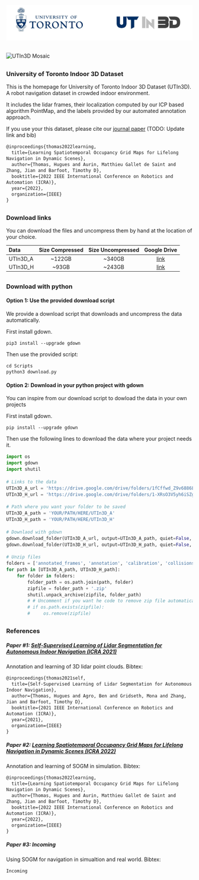 

![UTIn3D Logo](/Assets/logo.jpg)

## 

![UTIn3D Mosaic](Assets/mosaic_1080p.gif)

## 

### University of Toronto Indoor 3D Dataset

This is the homepage for University of Toronto Indoor 3D Dataset (UTIn3D). A robot navigation dataset in crowded indoor environment.

It includes the lidar frames, their localization computed by our ICP based algorithm PointMap, and the labels provided by our automated annotation approach.

If you use your this dataset, please cite our [journal paper](https://arxiv.org/pdf/2108.10585.pdf) (TODO: Update link and bib)

```
@inproceedings{thomas2022learning,
  title={Learning Spatiotemporal Occupancy Grid Maps for Lifelong Navigation in Dynamic Scenes},
  author={Thomas, Hugues and Aurin, Matthieu Gallet de Saint and Zhang, Jian and Barfoot, Timothy D},
  booktitle={2022 IEEE International Conference on Robotics and Automation (ICRA)},
  year={2022},
  organization={IEEE}
}
```

## 

### Download links

You can download the files and uncompress them by hand at the location of your choice.

| Data | Size Compressed | Size Uncompressed | Google Drive |
| :--- | :---: | :---: | :---: |
| UTIn3D_A  | ~122GB |  ~340GB | [link](https://drive.google.com/drive/folders/1fCffwd_Z9v6886LzO9RmkAMGUdaqAX7t?usp=sharing) | 
| UTIn3D_H | ~93GB |  ~243GB | [link](https://drive.google.com/drive/folders/1-XRsO3V5yh6iSZgznRORKP7RoKbWSi2a?usp=sharing) | 

## 

### Download with python

#### Option 1: Use the provided download script

We provide a download script that downloads and uncompress the data automatically.

First install gdown.

```
pip3 install --upgrade gdown
```

Then use the provided script:

```
cd Scripts
python3 download.py
```


#### Option 2: Download in your python project with gdown

You can inspire from our download script to dowload the data in your own projects

First install gdown.

```
pip install --upgrade gdown
```

Then use the following lines to download the data where your project needs it.

```python
import os
import gdown
import shutil

# Links to the data
UTIn3D_A_url = 'https://drive.google.com/drive/folders/1fCffwd_Z9v6886LzO9RmkAMGUdaqAX7t'
UTIn3D_H_url = 'https://drive.google.com/drive/folders/1-XRsO3V5yh6iSZgznRORKP7RoKbWSi2a'

# Path where you want your folder to be saved
UTIn3D_A_path = 'YOUR/PATH/HERE/UTIn3D_A'
UTIn3D_H_path = 'YOUR/PATH/HERE/UTIn3D_H'

# Downlaod with gdown
gdown.download_folder(UTIn3D_A_url, output=UTIn3D_A_path, quiet=False, use_cookies=False)
gdown.download_folder(UTIn3D_H_url, output=UTIn3D_H_path, quiet=False, use_cookies=False)

# Unzip files
folders = ['annotated_frames', 'annotation', 'calibration', 'collisions', 'runs', 'slam_offline']
for path in [UTIn3D_A_path, UTIn3D_H_path]:
    for folder in folders:
        folder_path = os.path.join(path, folder)
        zipfile = folder_path + '.zip'
        shutil.unpack_archive(zipfile, folder_path)
        # # Uncomment if you want he code to remove zip file automatically
        # if os.path.exists(zipfile):
        #     os.remove(zipfile)
```

## 

### References


##### Paper #1: [Self-Supervised Learning of Lidar Segmentation for Autonomous Indoor Navigation (ICRA 2021)](https://arxiv.org/pdf/2012.05897.pdf)

Annotation and learning of 3D lidar point clouds. Bibtex:

```
@inproceedings{thomas2021self,
  title={Self-Supervised Learning of Lidar Segmentation for Autonomous Indoor Navigation},
  author={Thomas, Hugues and Agro, Ben and Gridseth, Mona and Zhang, Jian and Barfoot, Timothy D},
  booktitle={2021 IEEE International Conference on Robotics and Automation (ICRA)},
  year={2021},
  organization={IEEE}
}
```


##### Paper #2: [Learning Spatiotemporal Occupancy Grid Maps for Lifelong Navigation in Dynamic Scenes (ICRA 2022)](https://arxiv.org/pdf/2108.10585.pdf)

Annotation and learning of SOGM in simulation. Bibtex:

```
@inproceedings{thomas2022learning,
  title={Learning Spatiotemporal Occupancy Grid Maps for Lifelong Navigation in Dynamic Scenes},
  author={Thomas, Hugues and Aurin, Matthieu Gallet de Saint and Zhang, Jian and Barfoot, Timothy D},
  booktitle={2022 IEEE International Conference on Robotics and Automation (ICRA)},
  year={2022},
  organization={IEEE}
}
```

##### Paper #3: Incoming

Using SOGM for navigation in simualtion and real world. Bibtex:

```
Incoming
```